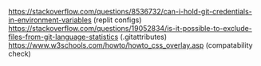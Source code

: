 https://stackoverflow.com/questions/8536732/can-i-hold-git-credentials-in-environment-variables (replit configs)
https://stackoverflow.com/questions/19052834/is-it-possible-to-exclude-files-from-git-language-statistics (.gitattributes)
https://www.w3schools.com/howto/howto_css_overlay.asp (compatability check)